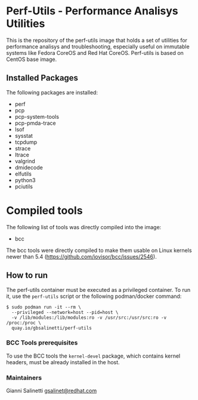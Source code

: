 # Perf-Utils - Performance Analisys Utilities

This is the repository of the perf-utils image that holds a set of utilities
for performance analisys and troubleshooting, especially useful on immutable
systems like Fedora CoreOS and Red Hat CoreOS.
Perf-utils is based on CentOS base image.

## Installed Packages
The following packages are installed:
- perf
- pcp
- pcp-system-tools
- pcp-pmda-trace
- lsof
- sysstat
- tcpdump
- strace
- ltrace
- valgrind
- dmidecode
- elfutils
- python3
- pciutils

# Compiled tools
The following list of tools was directly compiled into the image:
- bcc

The bcc tools were directly compiled to make them usable on Linux kernels newer 
than 5.4 (https://github.com/iovisor/bcc/issues/2546).

## How to run
The perf-utils container must be executed as a privileged container. 
To run it, use the `perf-utils` script or the following podman/docker command:
```
$ sudo podman run -it --rm \
  --privileged --network=host --pid=host \
  -v /lib/modules:/lib/modules:ro -v /usr/src:/usr/src:ro -v /proc:/proc \
  quay.io/gbsalinetti/perf-utils
```

### BCC Tools prerequisites
To use the BCC tools the `kernel-devel` package, which contains kernel headers, 
must be already installed in the host.

### Maintainers
Gianni Salinetti <gsalinet@redhat.com>
